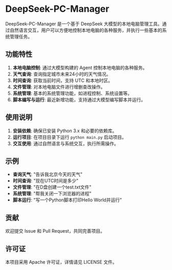 # DeepSeek-PC-Manager

DeepSeek-PC-Manager 是一个基于 DeepSeek 大模型的本地电脑管理工具。通过自然语言交互，用户可以方便地控制本地电脑的各种服务，并执行一些基本的系统管理任务。

## 功能特性

1. **本地电脑控制**: 通过大模型构建的 Agent 控制本地电脑的各种服务。
2. **天气查询**: 查询指定城市未来24小时的天气情况。
3. **时间查询**: 获取当前时间，支持 UTC 和本地时区。
4. **文件管理**: 对本地电脑文件进行增删查改操作。
5. **系统管理**: 基本的系统管理功能，如进程控制、系统设置等。
6. **脚本编写与运行**: 最近新增功能，支持通过大模型编写脚本并运行。

## 使用说明

1. **安装依赖**: 确保已安装 Python 3.x 和必要的依赖库。
2. **运行项目**: 在项目目录下运行 `python main.py` 启动项目。
3. **交互使用**: 通过自然语言与系统交互，执行所需操作。

## 示例

- **查询天气**: "告诉我北京今天的天气"
- **时间查询**: "现在UTC时间是多少"
- **文件管理**: "在D盘创建一个test.txt文件"
- **系统管理**: "帮我关闭一下浏览器的进程"
- **脚本运行**: "写一个Python脚本打印Hello World并运行"

## 贡献

欢迎提交 Issue 和 Pull Request，共同完善项目。

## 许可证

本项目采用 Apache 许可证，详情请见 LICENSE 文件。
